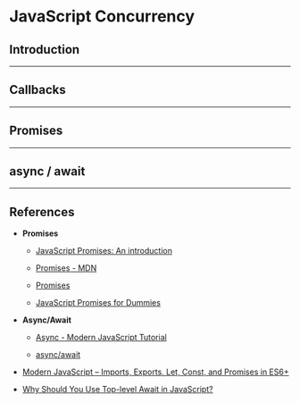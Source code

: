 # JavaScript Concurrency

## Introduction

---

## Callbacks

---

## Promises

---

## async / await


---

## References

* __Promises__

    * [JavaScript Promises: An introduction](https://web.dev/promises/)

    * [Promises - MDN](https://developer.mozilla.org/en-US/docs/Web/JavaScript/Reference/Global_Objects/Promise)

    * [Promises](https://developer.mozilla.org/en-US/docs/Web/JavaScript/Reference/Global_Objects/Promise)

    * [JavaScript Promises for Dummies](https://www.digitalocean.com/community/tutorials/javascript-promises-for-dummies)

* __Async/Await__

    * [Async - Modern JavaScript Tutorial](https://javascript.info/async)

    * [async/await](https://dev.to/arschles/async-await-under-the-hood-1j0n)

* [Modern JavaScript – Imports, Exports, Let, Const, and Promises in ES6+](https://www.freecodecamp.org/news/learn-modern-javascript/)

* [Why Should You Use Top-level Await in JavaScript?](https://blog.bitsrc.io/why-should-you-use-top-level-await-in-javascript-a3ba8139ef23)

